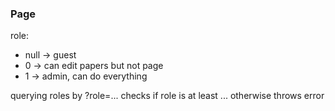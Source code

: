 ### Page
role:
  - null -> guest
  - 0 -> can edit papers but not page
  - 1 -> admin, can do everything
  
querying roles by ?role=... checks if role is at least ... otherwise throws error
